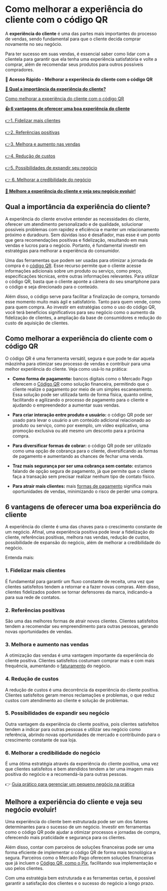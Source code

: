 # Como melhorar a experiência do cliente com o código QR

A **experiência do cliente** é uma das partes mais importantes do processo de vendas, sendo fundamental para que o cliente decida comprar novamente no seu negócio.

Para ter sucesso em suas vendas, é essencial saber como lidar com a clientela para garantir que ela tenha uma experiência satisfatória e volte a comprar, além de recomendar seus produtos para outros possíveis compradores.

**💙 Acesso Rápido - Melhorar a experiência do cliente com o código QR**

**[🤔 Qual a importância da experiência do cliente?](#A)**

[Como melhorar a experiência do cliente com o código QR](#B)

**[👍 6 vantagens de oferecer uma boa experiência do cliente](#C)**

[](#D)[👉](#H)[1. Fidelizar mais clientes](#D)

[](#E)[👉](#H)[2. Referências positivas](#E)

[](#F)[👉](#H)[3. Melhora e aumento nas vendas](#F)

[](#G)[👉](#H)[4. Redução de custos](#G)

[](#H)[👉](#H)[5. Possibilidades de expandir seu negócio](#H)

[👉 6. Melhorar a credibilidade do negócio](#H)

**[💙 Melhore a experiência do cliente e veja seu negócio evoluir!](#I)**

[](#)
## Qual a importância da experiência do cliente?

A experiência do cliente envolve entender as necessidades do cliente, oferecer um atendimento personalizado e de qualidade, solucionar possíveis problemas com rapidez e eficiência e manter um relacionamento próximo e duradouro. Sem dúvidas isso é desafiador, mas esse é um ponto que gera recomendações positivas e fidelização, resultando em mais vendas e lucros para o negócio. Portanto, é fundamental investir em estratégias para melhorar a experiência do consumidor.

Uma das ferramentas que podem ser usadas para otimizar a jornada de compra é o [código QR](https://meubolso.mercadopago.com.br/5-vantagens-de-gerar-codigo-qr-para-seu-negocio). Esse recurso permite que o cliente acesse informações adicionais sobre um produto ou serviço, como preço, especificações técnicas, entre outras informações relevantes. Para utilizar o código QR, basta que o cliente aponte a câmera do seu smartphone para o código e seja direcionado para o conteúdo.

Além disso, o código serve para facilitar a finalização de compra, tornando esse momento muito mais ágil e satisfatório. Tanto para quem vende, como para quem compra. Ao investir em estratégias como o uso do código QR, você terá benefícios significativos para seu negócio como o aumento da fidelização de clientes, a ampliação da base de consumidores e redução do custo de aquisição de clientes.

[](#)
## Como melhorar a experiência do cliente com o código QR

O código QR é uma ferramenta versátil, segura e que pode te dar aquela mãozinha para otimizar seu processo de vendas e contribuir para uma melhor experiência do cliente. Veja como usá-lo na prática:

- **Como forma de pagamento:** bancos digitais como o Mercado Pago oferecem o [Código QR](https://meubolso.mercadopago.com.br/usar-codigo-qr-como-meio-de-pagamento) como solução financeira, permitindo que o cliente realize o pagamento por meio de um simples escaneamento. Essa solução pode ser utilizada tanto de forma física, quanto online, facilitando e agilizando o processo de pagamento para o cliente e ajudando o empreendedor a aumentar suas vendas. 

- **Para criar interação entre produto e usuário:** o código QR pode ser usado para levar o usuário a um conteúdo adicional relacionado ao produto ou serviço, como por exemplo, um vídeo explicativo, uma promoção exclusiva ou até mesmo um desconto para a próxima compra.

- **Para diversificar formas de cobrar:** o código QR pode ser utilizado como uma opção de cobrança para o cliente, diversificando as formas de pagamento e aumentando as chances de fechar uma venda.

- **Traz mais segurança por ser uma cobrança sem contato:** estamos falando de opção segura de pagamento, já que permite que o cliente faça a transação sem precisar realizar nenhum tipo de contato físico.

- **Para atrair mais clientes:** mais [formas de pagamento](https://meubolso.mercadopago.com.br/formas-de-pagamento-mercado-pago-para-seu-negocio) significa mais oportunidades de vendas, minimizando o risco de perder uma compra. 

[](#)
## 6 vantagens de oferecer uma boa experiência do cliente

A experiência do cliente é uma das chaves para o crescimento constante de um negócio. Afinal, uma experiência positiva pode levar a fidelização do cliente, referências positivas, melhora nas vendas, redução de custos, possibilidade de expansão do negócio, além de melhorar a credibilidade do negócio.

Entenda mais:

[](#)
### 1. Fidelizar mais clientes

É fundamental para garantir um fluxo constante de receita, uma vez que clientes satisfeitos tendem a retornar e a fazer novas compras. Além disso, clientes fidelizados podem se tornar defensores da marca, indicando-a para sua rede de contatos.

[](#)
### 2. Referências positivas

São uma das melhores formas de atrair novos clientes. Clientes satisfeitos tendem a recomendar seu empreendimento para outras pessoas, gerando novas oportunidades de vendas.

[](#)
### 3. Melhora e aumento nas vendas

A otimização das vendas é uma vantagem importante da experiência do cliente positiva. Clientes satisfeitos costumam comprar mais e com mais frequência, aumentando o [faturamento](https://meubolso.mercadopago.com.br/faturamento) do negócio.

[](#)
### 4. Redução de custos

A redução de custos é uma decorrência da experiência do cliente positiva. Clientes satisfeitos geram menos reclamações e problemas, o que reduz custos com atendimento ao cliente e solução de problemas.

[](#)
### 5. Possibilidades de expandir seu negócio

Outra vantagem da experiência do cliente positiva, pois clientes satisfeitos tendem a indicar para outras pessoas e utilizar seu negócio como referência, abrindo novas oportunidades de mercado e contribuindo para o crescimento constante de sua loja.

[](#)
### 6. Melhorar a credibilidade do negócio

É uma ótima estratégia através da experiência do cliente positiva, uma vez que clientes satisfeitos e bem atendidos tendem a ter uma imagem mais positiva do negócio e a recomendá-la para outras pessoas.

👉 [Guia prático para gerenciar um pequeno negócio na prática](https://meubolso.mercadopago.com.br/guia-completo-para-gerenciar-um-pequeno-negocio)

[](#)
## Melhore a experiência do cliente e veja seu negócio evoluir!

Uma experiência do cliente bem estruturada pode ser um dos fatores determinantes para o sucesso de um negócio. Investir em ferramentas como o código QR pode ajudar a otimizar processos e jornadas de compra, oferecendo mais praticidade e segurança para os clientes.

Além disso, contar com parceiros de soluções financeiras pode ser uma forma eficiente de implementar o código QR de forma mais tecnológica e segura. Parceiros como o Mercado Pago oferecem soluções financeiras que já incluem o [Código QR, como o Pix](https://meubolso.mercadopago.com.br/pix-e-codigo-qr-mercado-pago-descubra-como-ficou-mais-facil-receber-pagamentos), facilitando sua implementação e uso pelos clientes.

Com uma estratégia bem estruturada e as ferramentas certas, é possível garantir a satisfação dos clientes e o sucesso do negócio a longo prazo.